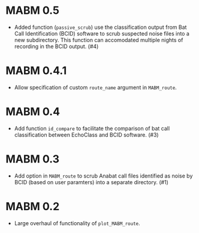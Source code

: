 # MABM 0.5

* Added function (`passive_scrub`) use the classification output from Bat Call Identification (BCID) software to scrub suspected noise files into a new subdirectory.  This function can accomodated multiple nights of recording in the BCID output. (#4)

# MABM 0.4.1

* Allow specification of custom `route_name` argument in `MABM_route`.

# MABM 0.4

* Add function `id_compare` to facilitate the comparison of bat call classification between EchoClass and BCID software. (#3)

# MABM 0.3

* Add option in `MABM_route` to scrub Anabat call files identified as noise by BCID (based on user paramters) into a separate directory. (#1)

# MABM 0.2

* Large overhaul of functionality of `plot_MABM_route`.
